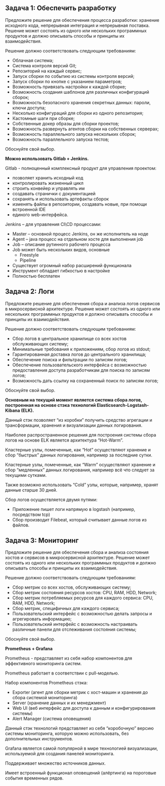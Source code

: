 ## Задача 1: Обеспечить разработку

Предложите решение для обеспечения процесса разработки: хранение исходного кода, непрерывная интеграция и непрерывная поставка. 
Решение может состоять из одного или нескольких программных продуктов и должно описывать способы и принципы их взаимодействия.

Решение должно соответствовать следующим требованиям:
- Облачная система;
- Система контроля версий Git;
- Репозиторий на каждый сервис;
- Запуск сборки по событию из системы контроля версий;
- Запуск сборки по кнопке с указанием параметров;
- Возможность привязать настройки к каждой сборке;
- Возможность создания шаблонов для различных конфигураций сборок;
- Возможность безопасного хранения секретных данных: пароли, ключи доступа;
- Несколько конфигураций для сборки из одного репозитория;
- Кастомные шаги при сборке;
- Собственные докер образы для сборки проектов;
- Возможность развернуть агентов сборки на собственных серверах;
- Возможность параллельного запуска нескольких сборок;
- Возможность параллельного запуска тестов;

Обоснуйте свой выбор.

**Можно использовать Gitlab + Jenkins.**

Gitlab - полноценный комплексный продукт для управления проектом:

- позволяет хранить исходный код
- контролировать жизненный цикл
- строить конвейер и управлять им
- создавать странички с документацией
- сохранять и использовать артефакты сборок
- изменять файлы в репозитории, создавать новые, при помощи встроенной IDE
- единого web-интерфейса.

Jenkins – для управления CI\CD процессами:

- Master – основной процесс Jenkins, он же исполнитель на ноде
- Agent – java процесс на отдельном хосте для выполнения job
- Job – описание рутинного рабочего процесса
- Job может быть нескольких видов, основные
    - Freestyle
    - Pipeline
- Существует огромный набор расширений функционала
- Инструмент обладает гибкостью в настройке
- Полностью бесплатен

## Задача 2: Логи

Предложите решение для обеспечения сбора и анализа логов сервисов в микросервисной архитектуре.
Решение может состоять из одного или нескольких программных продуктов и должно описывать способы и принципы их взаимодействия.

Решение должно соответствовать следующим требованиям:
- Сбор логов в центральное хранилище со всех хостов обслуживающих систему;
- Минимальные требования к приложениям, сбор логов из stdout;
- Гарантированная доставка логов до центрального хранилища;
- Обеспечение поиска и фильтрации по записям логов;
- Обеспечение пользовательского интерфейса с возможностью предоставления доступа разработчикам для поиска по записям логов;
- Возможность дать ссылку на сохраненный поиск по записям логов;

Обоснуйте свой выбор.

**Основным на текущий момент является система сбора логов, построенная на основе стэка технологий Elasticsearch-Logstash-Kibana (ELK).**

Данный стэк позволяет “из коробки” получить средство агрегации и трансформации, хранения и визуализации данных логирования.

Наиболее распространенное решения для построения системы сбора логов на основе ELK является архитектура “Hot-Warm”.

Кластерные узлы, помеченные, как “Hot” осуществляют хранение и сбор “быстрых” данных логирования, например за последние сутки. 

Кластерные узлы, помеченные, как “Warm” осуществляют хранение и сбор “медленных” данных логирования, например всё что следует за текущими сутками.

Также возможно использовать “Cold” узлы, которые, например, хранят данные старше 30 дней.

Сбор логов осуществляется двумя путями:

- Приложение пишет логи напрямую в logstash (например, посредством tcp)
- Сбор производит Filebeat, который считывает данные логов из файлов.

## Задача 3: Мониторинг

Предложите решение для обеспечения сбора и анализа состояния хостов и сервисов в микросервисной архитектуре.
Решение может состоять из одного или нескольких программных продуктов и должно описывать способы и принципы их взаимодействия.

Решение должно соответствовать следующим требованиям:
- Сбор метрик со всех хостов, обслуживающих систему;
- Сбор метрик состояния ресурсов хостов: CPU, RAM, HDD, Network;
- Сбор метрик потребляемых ресурсов для каждого сервиса: CPU, RAM, HDD, Network;
- Сбор метрик, специфичных для каждого сервиса;
- Пользовательский интерфейс с возможностью делать запросы и агрегировать информацию;
- Пользовательский интерфейс с возможность настраивать различные панели для отслеживания состояния системы;

Обоснуйте свой выбор.

**Prometheus + Grafana**

Prometheus - представляет из себя набор компонентов для эффективного мониторинга систем. 

Prometheus работает в соответствии с pull-моделью.

Набор компонентов Prometheus стэка:
- Exporter (агент для сборки метрик с хост-машин и хранения до сбора системой мониторинга)
- Server (хранение данных и их менеджмент)
- Web UI (веб интерфейс для доступа к данным и конфигурирования системы)
- Alert Manager (система оповещения)

Данный стэк технологий представляет из себя “коробочную” версию системы мониторинга, которую можно использовать, без дополнительных инструментов.

Grafana является самой популярной в мире технологией визуализации, используемой для создания панелей мониторинга.

Поддерживает множество источников данных.

Имеет встроенный функционал оповещений (алёртинга) на пороговые события временных рядов.
